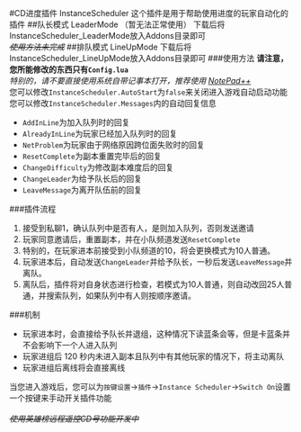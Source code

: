 #CD进度插件 InstanceScheduler
这个插件是用于帮助使用进度的玩家自动化的插件
##队长模式 LeaderMode （暂无法正常使用）
下载后将InstanceScheduler_LeaderMode放入Addons目录即可<br/>
~~_使用方法未完成_~~
##排队模式 LineUpMode
下载后将InstanceScheduler_LineUpMode放入Addons目录即可
###使用方法
**请注意，您所能修改的东西只有`Config.lua`**<br/>
_特别的，请不要直接使用系统自带记事本打开，推荐使用 [NotePad++](https://notepad-plus-plus.org/download/)_
<br/>您可以修改`InstanceScheduler.AutoStart`为`false`来关闭进入游戏自动启动功能<br/>
您可以修改`InstanceScheduler.Messages`内的自动回复信息

* `AddInLine`为加入队列时的回复
* `AlreadyInLine`为玩家已经加入队列时的回复
* `NetProblem`为玩家由于网络原因跨位面失败时的回复
* `ResetComplete`为副本重置完毕后的回复
* `ChangeDifficulty`为修改副本难度后的回复
* `ChangeLeader`为给予队长后的回复
* `LeaveMessage`为离开队伍前的回复

###插件流程
1. 接受到私聊1，确认队列中是否有人，是则加入队列，否则发送邀请
2. 玩家同意邀请后，重置副本，并在小队频道发送`ResetComplete`
3. 特别的，在玩家进本前接受到小队频道的10，将会更换模式为10人普通。
4. 玩家进本后，自动发送`ChangeLeader`并给予队长，一秒后发送`LeaveMessage`并离队。
5. 离队后，插件将对自身状态进行检查，若模式为10人普通，则自动改回25人普通，并搜索队列，如果队列中有人则按顺序邀请。

###机制
* 玩家进本时，会直接给予队长并退组，这种情况下读蓝条会等，但是卡蓝条并不会影响下一个人进入队列
* 玩家进组后 120 秒内未进入副本且队列中有其他玩家的情况下，将主动离队
* 玩家进组后离线将会直接离线

当您进入游戏后，您可以为`按键设置`->`插件`->`Instance Scheduler`->`Switch On`设置一个按键来手动开关插件功能<br/><br/>
_~~使用英雄榜远程遥控CD号功能开发中~~_
